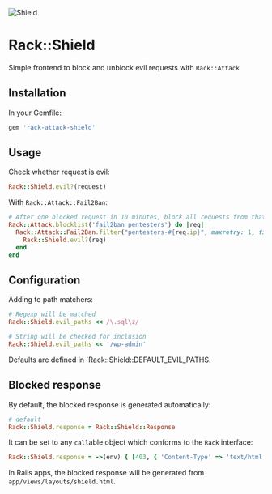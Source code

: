 ![Shield](https://raw.githubusercontent.com/mtgrosser/rack-shield/master/doc/shield.svg)

# Rack::Shield

Simple frontend to block and unblock evil requests with `Rack::Attack`

## Installation

In your Gemfile:

```ruby
gem 'rack-attack-shield'
```

## Usage

Check whether request is evil:

```ruby
Rack::Shield.evil?(request)
```

With `Rack::Attack::Fail2Ban`:

```ruby
# After one blocked request in 10 minutes, block all requests from that IP for 5 minutes.
Rack::Attack.blocklist('fail2ban pentesters') do |req|
  Rack::Attack::Fail2Ban.filter("pentesters-#{req.ip}", maxretry: 1, findtime: 10.minutes, bantime: 5.minutes) do
    Rack::Shield.evil?(req)
  end
end
```

## Configuration

Adding to path matchers:

```ruby
# Regexp will be matched
Rack::Shield.evil_paths << /\.sql\z/

# String will be checked for inclusion
Rack::Shield.evil_paths << '/wp-admin'
```
Defaults are defined in `Rack::Shield::DEFAULT_EVIL_PATHS.

## Blocked response

By default, the blocked response is generated automatically:

```ruby
# default
Rack::Shield.response = Rack::Shield::Response
```

It can be set to any `call`able object which conforms to the `Rack` interface:

```ruby
Rack::Shield.response = ->(env) { [403, { 'Content-Type' => 'text/html' }, ["Blocked!\n"]]
```

In Rails apps, the blocked response will be generated from `app/views/layouts/shield.html`.
